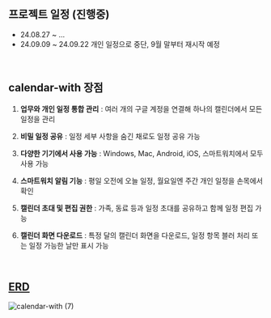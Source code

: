 프로젝트 일정 (진행중)
-----------------------------
- 24.08.27 ~ ...
- 24.09.09 ~ 24.09.22 개인 일정으로 중단, 9월 말부터 재시작 예정

<br/>


calendar-with 장점
------------------------------

1. **업무와 개인 일정 통합 관리** : 여러 개의 구글 계정을 연결해 하나의 캘린더에서 모든 일정을 관리

2. **비밀 일정 공유** : 일정 세부 사항을 숨긴 채로도 일정 공유 가능

3. **다양한 기기에서 사용 가능** : Windows, Mac, Android, iOS, 스마트워치에서 모두 사용 가능

4. **스마트워치 알림 기능** : 평일 오전에 오늘 일정, 월요일엔 주간 개인 일정을 손목에서 확인

5. **캘린더 초대 및 편집 권한** : 가족, 동료 등과 일정 초대를 공유하고 함께 일정 편집 가능

6. **캘린더 화면 다운로드** : 특정 달의 캘린더 화면을 다운로드, 일정 항목 블러 처리 또는 일정 가능한 날만 표시 가능

<br/>

 <a href="https://www.erdcloud.com/d/is6tQGzPgWzmuGB6G">ERD</a>
-----------------------------

![calendar-with (7)](https://github.com/user-attachments/assets/4d76699a-95a2-49dd-ab00-b477f942d66a)
